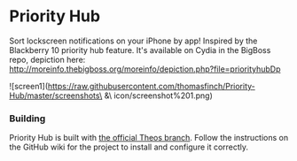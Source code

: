 Priority Hub
============

Sort lockscreen notifications on your iPhone by app! Inspired by the Blackberry 10 priority hub feature. It's available on Cydia in the BigBoss repo, depiction here: http://moreinfo.thebigboss.org/moreinfo/depiction.php?file=priorityhubDp

![screen1](https://raw.githubusercontent.com/thomasfinch/Priority-Hub/master/screenshots\ &\ icon/screenshot%201.png)


### Building
Priority Hub is built with [the official Theos branch](https://github.com/theos/theos). Follow the instructions on the GitHub wiki for the project to install and configure it correctly.
